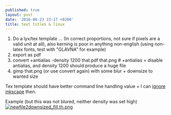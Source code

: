 ```yaml
---
published: true
layout: post
date: '2016-08-23 23:17 +0200'
title: text titles & linux
---
```

1. Do a lyx/tex template ... (In correct proportions, not sure if pixels are a valid unit at all), also kerning is poor in anything non-english (using non-latex fonts, test with "GLAVNA" for example)
1. export as pdf
1. convert +antialias -density 1200 that.pdf that.png # +antialias = disable antialias, and density 1200 should produce a huge file
1. gimp that.png (or use convert again) with some blur + downsize to wanted size

Tex template should have better command line handling value + I can [ignore inkscape](https://github.com/brontosaurusrex/titles) then.

Example (but this was not blured, neither density was set high)  
[![newfile2downsized_fill.th.png](https://images.weserv.nl/?url=//cdn.scrot.moe/images/2016/08/23/newfile2downsized_fill.th.png)](https://images.weserv.nl/?url=//cdn.scrot.moe/images/2016/08/23/newfile2downsized_fill.png)
